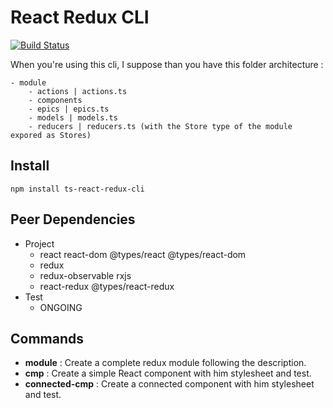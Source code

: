 React Redux CLI
===============


[![Build Status](https://travis-ci.org/dohr-michael/react-redux-cli.svg?branch=master)](https://travis-ci.org/dohr-michael/react-redux-cli)

When you're using this cli, I suppose than you have this folder architecture :

```
- module
    - actions | actions.ts
    - components
    - epics | epics.ts
    - models | models.ts
    - reducers | reducers.ts (with the Store type of the module expored as Stores)
```


Install
-------

`npm install ts-react-redux-cli`


Peer Dependencies
-----------------


* Project
  * react react-dom @types/react @types/react-dom
  * redux
  * redux-observable rxjs
  * react-redux @types/react-redux
* Test
  * ONGOING


Commands
--------

* __module__ : Create a complete redux module following the description.
* __cmp__ : Create a simple React component with him stylesheet and test.
* __connected-cmp__ : Create a connected component with him stylesheet and test.


